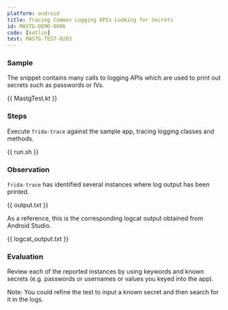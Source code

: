 ```yaml
---
platform: android
title: Tracing Common Logging APIs Looking for Secrets
id: MASTG-DEMO-0006
code: [kotlin]
test: MASTG-TEST-0203
---
```


### Sample

The snippet contains many calls to logging APIs which are used to print out secrets such as passwords or IVs.

{{ MastgTest.kt }}

### Steps

Execute `frida-trace` against the sample app, tracing logging classes and methods.

{{ run.sh }}

### Observation

`frida-trace` has identified several instances where log output has been printed.

{{ output.txt }}

As a reference, this is the corresponding logcat output obtained from Android Studio.

{{ logcat_output.txt }}

### Evaluation

Review each of the reported instances by using keywords and known secrets (e.g. passwords or usernames or values you keyed into the app).

Note: You could refine the test to input a known secret and then search for it in the logs.

